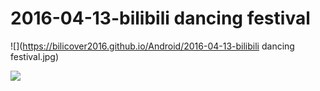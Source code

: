 # 2016-04-13-bilibili dancing festival
![](https://bilicover2016.github.io/Android/2016-04-13-bilibili dancing festival.jpg)

![](https://bilicover2016.github.io/PC/2016-04-13.jpg)